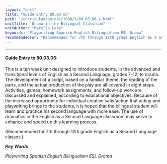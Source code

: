 ```yaml
---
layout: "unit"
title: "Guide Entry 80.03.06"
path: "/curriculum/guides/1980/3/80.03.06.x.html"
unitTitle: "Drama in the Bilingual Classroom"
unitAuthor: "Myrella Lara"
keywords: "Playwriting Spanish English Bilingualism ESL Drama"
recommendedFor: "Recommended for 7th through 12th grade English as a Second Language classes."
---
```

<body>
<hr/>
<h4>
Guide Entry to 80.03.06:
</h4>
This is a ten week unit designed to introduce students, in the advanced and transitional levels of English as a Second Language, grades 7-12, to drama.  The development of a script, based on a familiar theme, the reading of the parts, and the actual production of the play are all covered in eight steps.  Activities, games, homework assignments, and follow-up work are discussed and explained, according to educational objectives.  Because of the increased opportunity for individual creative satisfaction that acting and playwriting brings to the students, it is hoped that the bilingual student will learn and practice his second language with more ease.  The use of dramatics in the English as a Second Language classroom may serve to enhance and speed up this learning process.
<p>
(Recommended for 7th through 12th grade English as a Second Language classes.)
</p>
<p>
<b>
<i>
Key Words
</i>
</b>
<br/>
</p>
<p>
<i>
Playwriting Spanish English Bilingualism ESL Drama
</i>
</p>
</body>